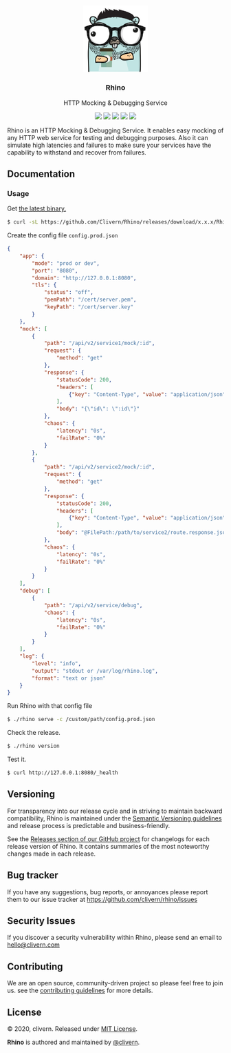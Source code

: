 <p align="center">
    <img alt="Rhino Logo" src="https://raw.githubusercontent.com/clivern/Rhino/master/assets/img/gopher.png?v=0.2.0" width="150" />
    <h3 align="center">Rhino</h3>
    <p align="center">HTTP Mocking & Debugging Service</p>
    <p align="center">
        <a href="https://travis-ci.com/Clivern/Rhino"><img src="https://travis-ci.com/Clivern/Rhino.svg?branch=master"></a>
        <a href="https://github.com/Clivern/Rhino/releases"><img src="https://img.shields.io/badge/Version-0.2.0-red.svg"></a>
        <a href="https://goreportcard.com/report/github.com/Clivern/Rhino"><img src="https://goreportcard.com/badge/github.com/clivern/Rhino?v=0.2.0"></a>
        <a href="https://hub.docker.com/r/clivern/rhino"><img src="https://img.shields.io/badge/Docker-Latest-green"></a>
        <a href="https://github.com/Clivern/Rhino/blob/master/LICENSE"><img src="https://img.shields.io/badge/LICENSE-MIT-orange.svg"></a>
    </p>
</p>

Rhino is an HTTP Mocking & Debugging Service. It enables easy mocking of any HTTP web service for testing and debugging purposes. Also it can simulate high latencies and failures to make sure your services have the capability to withstand and recover from failures.

## Documentation

### Usage

Get [the latest binary.](https://github.com/Clivern/Rhino/releases)

```zsh
$ curl -sL https://github.com/Clivern/Rhino/releases/download/x.x.x/Rhino_x.x.x_OS_x86_64.tar.gz | tar xz
```

Create the config file `config.prod.json`

```json
{
    "app": {
        "mode": "prod or dev",
        "port": "8080",
        "domain": "http://127.0.0.1:8080",
        "tls": {
            "status": "off",
            "pemPath": "/cert/server.pem",
            "keyPath": "/cert/server.key"
        }
    },
    "mock": [
        {
            "path": "/api/v2/service1/mock/:id",
            "request": {
                "method": "get"
            },
            "response": {
                "statusCode": 200,
                "headers": [
                    {"key": "Content-Type", "value": "application/json"}
                ],
                "body": "{\"id\": \":id\"}"
            },
            "chaos": {
                "latency": "0s",
                "failRate": "0%"
            }
        },
        {
            "path": "/api/v2/service2/mock/:id",
            "request": {
                "method": "get"
            },
            "response": {
                "statusCode": 200,
                "headers": [
                    {"key": "Content-Type", "value": "application/json"}
                ],
                "body": "@FilePath:/path/to/service2/route.response.json"
            },
            "chaos": {
                "latency": "0s",
                "failRate": "0%"
            }
        }
    ],
    "debug": [
        {
            "path": "/api/v2/service/debug",
            "chaos": {
                "latency": "0s",
                "failRate": "0%"
            }
        }
    ],
    "log": {
        "level": "info",
        "output": "stdout or /var/log/rhino.log",
        "format": "text or json"
    }
}
```

Run Rhino with that config file

```zsh
$ ./rhino serve -c /custom/path/config.prod.json
```

Check the release.

```zsh
$ ./rhino version
```

Test it.

```zsh
$ curl http://127.0.0.1:8080/_health
```


## Versioning

For transparency into our release cycle and in striving to maintain backward compatibility, Rhino is maintained under the [Semantic Versioning guidelines](https://semver.org/) and release process is predictable and business-friendly.

See the [Releases section of our GitHub project](https://github.com/clivern/rhino/releases) for changelogs for each release version of Rhino. It contains summaries of the most noteworthy changes made in each release.


## Bug tracker

If you have any suggestions, bug reports, or annoyances please report them to our issue tracker at https://github.com/clivern/rhino/issues


## Security Issues

If you discover a security vulnerability within Rhino, please send an email to [hello@clivern.com](mailto:hello@clivern.com)


## Contributing

We are an open source, community-driven project so please feel free to join us. see the [contributing guidelines](CONTRIBUTING.md) for more details.


## License

© 2020, clivern. Released under [MIT License](https://opensource.org/licenses/mit-license.php).

**Rhino** is authored and maintained by [@clivern](http://github.com/clivern).
